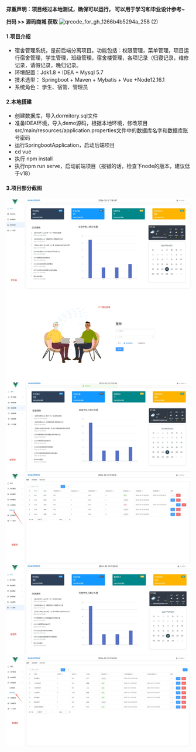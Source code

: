  **郑重声明：项目经过本地测试，确保可以运行， 可以用于学习和毕业设计参考~** 
 
**扫码 >> 源码商城 获取** ![qrcode_for_gh_1266b4b5294a_258 (2)](https://github.com/user-attachments/assets/45838afd-19a8-4cdc-bdd5-74b9c76fb241)


#### 1.项目介绍
- 宿舍管理系统，是前后端分离项目。功能包括：权限管理，菜单管理，项目运行宿舍管理，学生管理，班级管理，宿舍楼管理，各项记录（归寝记录，维修记录，请假记录，晚归记录。
- 环境配置：Jdk1.8 + IDEA + Mysql 5.7 
- 技术选型： Springboot + Maven + Mybatis + Vue +Node12.16.1
- 系统角色： 学生、宿管、管理员

#### 2.本地搭建
- 创建数据库，导入dormitory.sql文件
- 准备IDEA环境，导入demo源码，根据本地环境，修改项目src/main/resources/application.properties文件中的数据库名字和数据库账号密码
- 运行SpringbootApplication，启动后端项目
- cd vue
- 执行 npm install
- 执行npm run serve，启动前端项目（报错的话，检查下node的版本，建议低于v18）
#### 3.项目部分截图
![输入图片说明](1.png)![输入图片说明](2.png)![输入图片说明](3.png)![输入图片说明](4.png)![输入图片说明](5.png)![输入图片说明](6.png)
